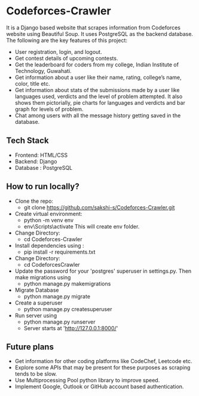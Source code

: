 # Codeforces-Crawler #
It is a Django based website that scrapes information from Codeforces website using Beautiful Soup. It uses PostgreSQL as the backend database. The following are the key features of this project:
* User registration, login, and logout.
* Get contest details of upcoming contests. 
* Get the leaderboard for coders from my college, Indian Institute of Technology, Guwahati.
* Get information about a user like their name, rating, college’s name, color, title etc.
* Get information about stats of the submissions made by a user like languages used, verdicts and the level of problem attempted. It also shows them pictorially, pie charts for languages and verdicts and bar graph for levels of problem.
* Chat among users with all the message history getting saved in the database.


## Tech Stack ##
* Frontend: HTML/CSS
* Backend: Django
* Database : PostgreSQL

## How to run locally? ##
* Clone the repo:
    * git clone https://github.com/sakshi-s/Codeforces-Crawler.git
* Create virtual environment:
    * python -m venv env
    * env\Scripts\activate
This will create env folder.
* Change Directory:
    * cd Codeforces-Crawler
* Install dependencies using : 
    * pip install -r requirements.txt
* Change Directory:
    * cd CodeforcesCrawler
* Update the password for your 'postgres' superuser in settings.py. Then make migrations using
    * python manage.py makemigrations
* Migrate Database
    * python manage.py migrate
* Create a superuser
    * python manage.py createsuperuser
* Run server using
    * python manage.py runserver
    * Server starts at 'http://127.0.0.1:8000/'

## Future plans ##
* Get information for other coding platforms like CodeChef, Leetcode etc.
* Explore some APIs that may be present for these purposes as scraping tends to be slow.
* Use Multiprocessing Pool python library to improve speed.
* Implement Google, Outlook or GitHub account based authentication.

